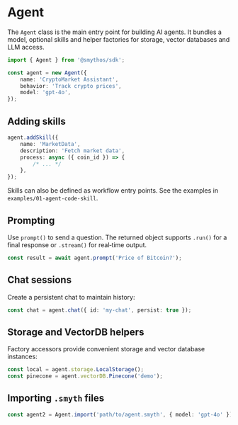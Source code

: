 # Agent

The `Agent` class is the main entry point for building AI agents. It bundles a model, optional skills and helper factories for storage, vector databases and LLM access.

```typescript
import { Agent } from '@smythos/sdk';

const agent = new Agent({
    name: 'CryptoMarket Assistant',
    behavior: 'Track crypto prices',
    model: 'gpt-4o',
});
```

## Adding skills

```typescript
agent.addSkill({
    name: 'MarketData',
    description: 'Fetch market data',
    process: async ({ coin_id }) => {
        /* ... */
    },
});
```

Skills can also be defined as workflow entry points. See the examples in `examples/01-agent-code-skill`.

## Prompting

Use `prompt()` to send a question. The returned object supports `.run()` for a final response or `.stream()` for real‑time output.

```typescript
const result = await agent.prompt('Price of Bitcoin?');
```

## Chat sessions

Create a persistent chat to maintain history:

```typescript
const chat = agent.chat({ id: 'my-chat', persist: true });
```

## Storage and VectorDB helpers

Factory accessors provide convenient storage and vector database instances:

```typescript
const local = agent.storage.LocalStorage();
const pinecone = agent.vectorDB.Pinecone('demo');
```

## Importing `.smyth` files

```typescript
const agent2 = Agent.import('path/to/agent.smyth', { model: 'gpt-4o' });
```
